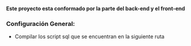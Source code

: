 **Este proyecto esta conformado por la parte del back-end y el front-end**

### Configuración General: 

* Compilar los script sql que se encuentran en la siguiente ruta 
